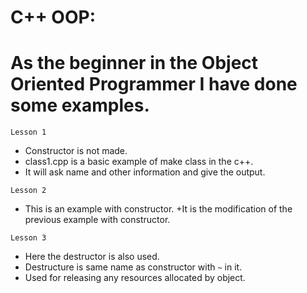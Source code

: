 # C++ OOP:
# As the beginner in the Object Oriented Programmer I have done some examples. 
`Lesson 1`
   + Constructor is not made.
   + class1.cpp is a basic example of make class in the c++.
   + It will ask name and other information and give the output. 
   
`Lesson 2`
   + This is an example with constructor.
   +It is the modification of the previous example with constructor. 
   
`Lesson 3`
   + Here the destructor is also used. 
   + Destructure is same name as constructor with `~` in it.
   + Used for releasing any resources allocated by object. 

